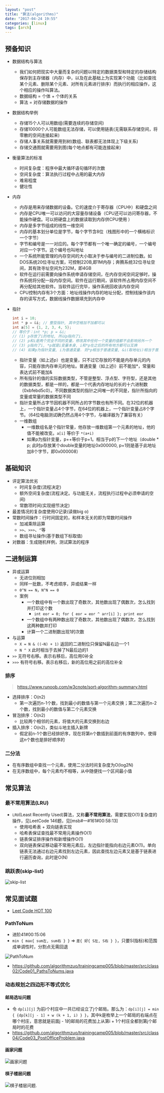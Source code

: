 ```yaml
---
layout: "post"
title: "算法(algorithms)"
date: "2017-04-24 19:55"
categories: [linux]
tags: [arch]
---
```


## 预备知识

- 数据结构与算法
    - 我们如何把现实中大量而复杂的问题以特定的数据类型和特定的存储结构保存到主存储器（内存）中，以及在此基础上为实现某个功能（比如查找某个元素、删除某个元素、对所有元素进行排序）而执行的相应操作，这个相应的操作叫算法。
	- 数据结构 = 个体 + 个体的关系
	- 算法 = 对存储数据的操作
- 数据结构举例
    - 存储15个人可以用数组(需要连续的存储空间)
	- 存储10000个人可能数组无法存储，可以使用链表(无需联系存储空间，将零散的空间连接起来)
	- 存储人事关系就需要用到树(数组、联表都无法体现上下级关系)
	- 存储交通图就需要用到图(每个地点都有可能连接起来)
- 衡量算法的标准
	- 时间复杂度：程序中最大循环语句循环的次数
	- 空间复杂度：算法执行过程中占用的最大内存
	- 难易程度
	- 健壮性
- 内存
	- 内存是用来存储数据的设备。它的速度介于寄存器（CPU中）和硬盘之间
	- 内存是CPU唯一可以访问的大容量存储设备（CPU还可以访问寄存器，不能操作硬盘。可以把硬盘上的数据读取到内存供CPU使用 ）
	- 内存是多字节组成的线性一维空间
	- 内存的基本划分单位是字节，每个字节含8位（栈图形中的一个横格标识一个字节）
	- 字节和编号是一一对应的。每个字节都有一个唯一确定的编号，一个编号对应一个字节。这个编号也叫地址
	- 一个系统所能管理的内存空间的大小取决于参与编号的二进制位数。如DOS系统20位寻址方案，可控制220B,即1M内存；奔腾系统32位寻址空间，其有效寻址空间为232M，即4GB
	- 软件在运行前需要向操作系统申请存储空间，在内存空闲空间足够时，操作系统将分配一段内存空间。软件在运行期间，该软件所占用内存空间不再分配给其他软件。当软件运行完毕，操作系统回收该内存空间
	- CPU控制内存有3个方面：地址线操作内存的地址分配，控制线操作该内存的读写方式，数据线操作数据填充到内存中
- 指针

    ```c++
    int i = 10;
    int * p = &i; // 整型指针, 其中空格加不加都可以
    int a[5] = {1, 2, 3, 4, 5};
    // 等价于：int *p; p = &i;
    // (1) p存放了i的地址, 所以p指向了i.
    // (2) p和i是两个完全不同的变量，修改其中任何一个变量的值都不会影响另外一个
    // (3) p指向了i, *p就是i变量本身, i和*p在之后的所有地方都可以互换
    // (4) 如果p为指针变量, i为普通变量. 则*p相当于普通变量, &i(取地址i)相当于普通变量的地址
    ```
	- 指针变量（如上述p）也是变量，只不过它存放的不能是内存单元的内容，只能存放内存单元的地址。普通变量（如上述i）前不能加*，常量和表达式前不能加&
	- 所有指针的值的实际数据类型，不管是整型、浮点型、字符型，还是其他的数据类型，都是一样的，都是一个代表内存地址的长的十六进制数（0xbfebd5c0）。不同数据类型的指针之间唯一的不同是，指针所指向的变量或常量的数据类型不同
	- 指针变量所占字节因机器不同所占的字节数也有所不同。在32位的机器上，一个指针变量占4个字节，在64位的机器上，一个指针变量占8个字节。（64位电脑测试确仍然占用4个字节，与编译器为了兼容有关）
	- 一维数组
		- 一维数组名是个指针常量，他存放一维数组第一个元素的地址，他的值不能被改变。`a[i]` 等价于 `*(a+i)`
		- 如果p为指针变量，p++等价于p+1。相当于p的下一个地址（double * p; 此时p存放某个double变量的地址0x000000, p+1则是基于此地址加8个字节，即0x000008）

## 基础知识

- 评定算法优劣
    - 时间复杂度(流程决定)
    - 额外空间复杂度(流程决定。与功能无关，流程执行过程中必须申请的空间)
    - 常数项时间(实现细节决定)
- 最差情况的复杂度使用O记录(读做big o)
- 常数时间操作：行时间固定的，和样本无关的即为常数时间操作
    - 加减乘除运算
    - `>>`、`>>>`、`^`等
    - 数组寻址操作(基于数组下标取值)
- 对数器：生成随机样例，测试算法的程序

## 二进制运算

- 异或运算
    - 无进位则相加
    - 同样一批数，不考虑顺序，异或结果一样
    - `0^N == N`，`N^N == 0`
    - 案例
        - 一个数组中有一个数出现了奇数次，其他数出现了偶数次，怎么找到并打印这个数
            - `int eor = 0; for { eor = eor ^ arr[i] }; print eor`
        - 一个数组中有两种数出现了奇数次，其他数出现了偶数次，怎么找到这两种数并打印
        - 计算一个二进制数出现1的次数
- 与运算
    - `X = N & ((~N) + 1)` 返回的二进制位只保留N最右边一个1
    - `N ^ X` 此时相当于去掉了N最后边的1
- `>>` 无符号右移。表示右移后，高位用0补全
- `>>>` 有符号右移。表示右移后，新的高位用之前的高位补全

### 排序

> https://www.runoob.com/w3cnote/sort-algorithm-summary.html

- 选择排序：O(n2)
    - 第一次遍历n-1个数，找到最小的数值与第一个元素交换；第二次遍历n-2个数，找到最小的数值与第二个元素交换
- 冒泡排序：O(n2)
    - 比较两个相邻的元素，将值大的元素交换到右边
- 插入排序：O(n2)，类似斗地主插入新牌
    - 假定前n-1个数已经排好序，现在将第n个数插到前面的有序数列中，使得这n个数也是排好顺序的

### 二分法

- 在有序数组中查找一个元素，使用二分法时间复杂度为O(log2N)
- 在无序数组中，每个元素均不相等，从中随便找一个区间最小值

## 常见算法

### 最不常用算法(LRU)

- `LRU`(Least Recently Used)算法，又称**最不常用算法**，需要实现O(1)复杂度的操作，见LeetCode 146题，见[msb#一#161#00:58:13]
    - 使用哈希表 + 双向链表实现
    - 哈希表保证查找最不常用元素操作O(1)
    - 链表保证排序操作和新增操作O(1)
    - 双向链表保证移动最不常用元素后，左边指针能指向右边元素O(1)。单向链表无法通过右边元素找到左边元素，因此查找左边元素又是基于链表进行遍历查询，此时是O(N)

### 跳跃表(skip-list)

![skip-list](/data/images/linux/algo-skip-list.png)

## 常见面试题

- [Leet Code HOT 100](https://leetcode-cn.com/problemset/hot-100/)

### PathToNum

- 进阶41#00:15:06
- `min { max{ sum左, sum右 } }` => `差{ 好{ S左, S右 } }`，只要S(指标)和范围成单调性时，分割点无需回退

![PathToNum](/data/images/arch/algorithms-PathToNum.png)
- https://github.com/algorithmzuo/trainingcamp005/blob/master/src/class02/Code01_PathsToNums.java

### 动态规划之四边形不等式优化

#### 邮局选址问题

- 令 `dp[i][j]` 为前i个村庄中一共已经设立了j个邮局。那么为：`dp[i][j] = min { {dp[k][j - 1] + w (k + 1, i) } }`，其中k是枚举上一个邮局的右端点在哪个村庄，意思就是前面j - 1的邮局的花费加上从第i + 1个村庄全都到第j个邮局时的花费
- https://github.com/algorithmzuo/trainingcamp005/blob/master/src/class04/Code03_PostOfficeProblem.java     

#### 画家问题

![画家问题](/data/images/arch/algorithms-画家问题.png)

#### 棋子楼层问题

![棋子楼层问题.](/data/images/arch/algorithms-棋子楼层问题..png)




